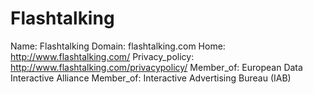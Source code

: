 
# Flashtalking

Name: Flashtalking
Domain: flashtalking.com
Home: http://www.flashtalking.com/
Privacy_policy: http://www.flashtalking.com/privacypolicy/
Member_of: European Data Interactive Alliance
Member_of: Interactive Advertising Bureau (IAB)
